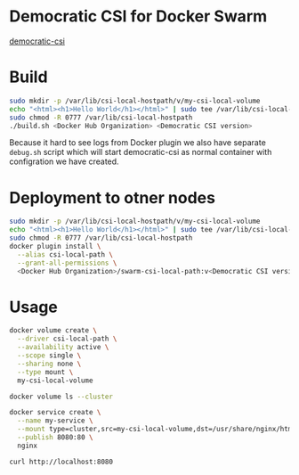 # Democratic CSI for Docker Swarm
[democratic-csi](https://github.com/democratic-csi/democratic-csi)


# Build
```bash
sudo mkdir -p /var/lib/csi-local-hostpath/v/my-csi-local-volume
echo "<html><h1>Hello World</h1></html>" | sudo tee /var/lib/csi-local-hostpath/v/my-csi-local-volume/index.html
sudo chmod -R 0777 /var/lib/csi-local-hostpath
./build.sh <Docker Hub Organization> <Democratic CSI version>
```

Because it hard to see logs from Docker plugin we also have separate `debug.sh` script which will start democratic-csi as normal container with configration we have created.

# Deployment to otner nodes
```bash
sudo mkdir -p /var/lib/csi-local-hostpath/v/my-csi-local-volume
echo "<html><h1>Hello World</h1></html>" | sudo tee /var/lib/csi-local-hostpath/v/my-csi-local-volume/index.html
sudo chmod -R 0777 /var/lib/csi-local-hostpath
docker plugin install \
  --alias csi-local-path \
  --grant-all-permissions \
  <Docker Hub Organization>/swarm-csi-local-path:v<Democratic CSI version>
```

# Usage
```bash
docker volume create \
  --driver csi-local-path \
  --availability active \
  --scope single \
  --sharing none \
  --type mount \
  my-csi-local-volume

docker volume ls --cluster

docker service create \
  --name my-service \
  --mount type=cluster,src=my-csi-local-volume,dst=/usr/share/nginx/html \
  --publish 8080:80 \
  nginx

curl http://localhost:8080
```
